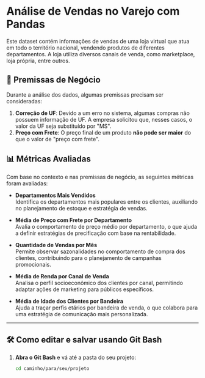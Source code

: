 # Análise de Vendas no Varejo com Pandas

Este dataset contém informações de vendas de uma loja virtual que atua em todo o território nacional, vendendo produtos de diferentes departamentos. A loja utiliza diversos canais de venda, como marketplace, loja própria, entre outros.

## 📌 Premissas de Negócio

Durante a análise dos dados, algumas premissas precisam ser consideradas:

1. **Correção de UF**: Devido a um erro no sistema, algumas compras não possuem informação de UF. A empresa solicitou que, nesses casos, o valor da UF seja substituído por "MS".
2. **Preço com Frete**: O preço final de um produto **não pode ser maior** do que o valor de "preço com frete".

## 📊 Métricas Avaliadas

Com base no contexto e nas premissas de negócio, as seguintes métricas foram avaliadas:

- **Departamentos Mais Vendidos**  
  Identifica os departamentos mais populares entre os clientes, auxiliando no planejamento de estoque e estratégia de vendas.

- **Média de Preço com Frete por Departamento**  
  Avalia o comportamento de preço médio por departamento, o que ajuda a definir estratégias de precificação com base na rentabilidade.

- **Quantidade de Vendas por Mês**  
  Permite observar sazonalidades no comportamento de compra dos clientes, contribuindo para o planejamento de campanhas promocionais.

- **Média de Renda por Canal de Venda**  
  Analisa o perfil socioeconômico dos clientes por canal, permitindo adaptar ações de marketing para públicos específicos.

- **Média de Idade dos Clientes por Bandeira**  
  Ajuda a traçar perfis etários por bandeira de venda, o que colabora para uma estratégia de comunicação mais personalizada.

---

## 🛠 Como editar e salvar usando Git Bash

1. **Abra o Git Bash** e vá até a pasta do seu projeto:
   ```bash
   cd caminho/para/seu/projeto
